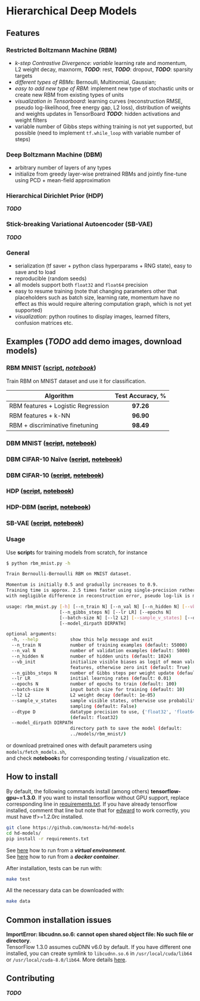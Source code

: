# Hierarchical Deep Models

## Features
### Restricted Boltzmann Machine (RBM)
* *k-step Contrastive Divergence*: *variable* learning rate and momentum, L2 weight decay, maxnorm, ***TODO***: rest, ***TODO***: dropout, ***TODO***: sparsity targets
* *different types of RBMs*: Bernoulli, Multinomial, Gaussian;
* *easy to add new type of RBM*: implement new type of stochastic units or create new RBM from existing types of units
* *visualization in Tensorboard*: learning curves (reconstruction RMSE, pseudo log-likelihood, free energy gap, L2 loss), distribution of weights and weights updates in TensorBoard ***TODO***: hidden activations and weight filters
* variable number of Gibbs steps withing training is not yet supported, but possible (need to implement `tf.while_loop` with variable number of steps)

### Deep Boltzmann Machine (DBM)
* arbitrary number of layers of any types
* initialize from greedy layer-wise pretrained RBMs and jointly fine-tune using PCD + mean-field approximation

### Hierarchical Dirichlet Prior (HDP)
***TODO***

### Stick-breaking Variational Autoencoder (SB-VAE)
***TODO***

### General
* serialization (tf saver + python class hyperparams + RNG state), easy to save and to load
* reproducible (random seeds)
* all models support both `float32` and `float64` precision
* easy to resume training (note that changing parameters other that placeholders such as batch size, learning rate, momentum have no effect as this would require altering computation graph, which is not yet supported)
* *visualization*: python routines to display images, learned filters, confusion matrices etc.

## Examples (***TODO*** add demo images, download models)
### RBM MNIST ([script](examples/rbm_mnist.py), *[notebook](notebooks/rbm_mnist.ipynb)*)
Train RBM on MNIST dataset and use it for classification.

| <div align="center">Algorithm</div> | Test Accuracy, % |
| :--- | :---: |
| RBM features + Logistic Regression | **97.26** |
| RBM features + k-NN | **96.90** |
| RBM + discriminative finetuning | **98.49** |

### DBM MNIST (~~[script]()~~, ~~[notebook]()~~)
### DBM CIFAR-10 Naïve (~~[script]()~~, ~~[notebook]()~~)
### DBM CIFAR-10 (~~[script]()~~, ~~[notebook]()~~)
### HDP (~~[script]()~~, ~~[notebook]()~~)
### HDP-DBM (~~[script]()~~, ~~[notebook]()~~)
### SB-VAE (~~[script]()~~, ~~[notebook]()~~)
### Usage
Use **script**s for training models from scratch, for instance
```bash
$ python rbm_mnist.py -h

Train Bernoulli-Bernoulli RBM on MNIST dataset.

Momentum is initially 0.5 and gradually increases to 0.9.
Training time is approx. 2.5 times faster using single-precision rather than double
with negligible difference in reconstruction error, pseudo log-lik is more noisy though.

usage: rbm_mnist.py [-h] [--n_train N] [--n_val N] [--n_hidden N] [--vb_init]
                    [--n_gibbs_steps N] [--lr LR] [--epochs N]
                    [--batch-size N] [--l2 L2] [--sample_v_states] [--dtype D]
                    [--model_dirpath DIRPATH]

optional arguments:
  -h, --help            show this help message and exit
  --n_train N           number of training examples (default: 55000)
  --n_val N             number of validation examples (default: 5000)
  --n_hidden N          number of hidden units (default: 1024)
  --vb_init             initialize visible biases as logit of mean values of
                        features, otherwise zero init (default: True)
  --n_gibbs_steps N     number of Gibbs steps per weight update (default: 1)
  --lr LR               initial learning rates (default: 0.01)
  --epochs N            number of epochs to train (default: 100)
  --batch-size N        input batch size for training (default: 10)
  --l2 L2               L2 weight decay (default: 1e-05)
  --sample_v_states     sample visible states, otherwise use probabilities w/o
                        sampling (default: False)
  --dtype D             datatype precision to use, {'float32', 'float64'}
                        (default: float32)
  --model_dirpath DIRPATH
                        directory path to save the model (default:
                        ../models/rbm_mnist/)
```
or download pretrained ones with default parameters using `models/fetch_models.sh`, 
</br>
and check **notebook**s for corresponding testing / visualization etc.

## How to install
By default, the following commands install (among others) **tensorflow-gpu~=1.3.0**. If you want to install tensorflow without GPU support, replace corresponding line in [requirements.txt](requirements.txt). If you have already tensorflow installed, comment that line but note that for [edward](http://edwardlib.org/) to work correctly, you must have tf>=1.2.0rc installed.
```bash
git clone https://github.com/monsta-hd/hd-models
cd hd-models/
pip install -r requirements.txt
```
See [here](docs/virtualenv.md) how to run from a ***virtual environment***.
</br>
See [here](docs/docker.md) how to run from a ***docker container***.

After installation, tests can be run with:
```bash
make test
```
All the necessary data can be downloaded with:
```bash
make data
```
## Common installation issues
**ImportError: libcudnn.so.6: cannot open shared object file: No such file or directory**.<br/>
TensorFlow 1.3.0 assumes cuDNN v6.0 by default. If you have different one installed, you can create symlink to `libcudnn.so.6` in `/usr/local/cuda/lib64` or `/usr/local/cuda-8.0/lib64`. More details [here](https://stackoverflow.com/questions/42013316/after-building-tensorflow-from-source-seeing-libcudart-so-and-libcudnn-errors).

## Contributing
***TODO***
